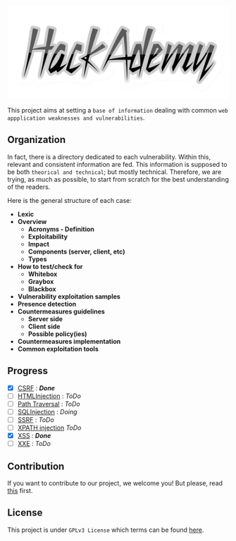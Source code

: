 ![HackAcademy Logo](Vulnerabilities/XSS/items/coollogo_com-309731270.png)

This project aims at setting a `base of information` dealing with common `web appplication weaknesses and vulnerabilities`.

## Organization
In fact, there is a directory dedicated to each vulnerability. Within this, relevant and consistent information are fed. This information is supposed to be both `theorical and technical`; but mostly technical.
Therefore, we are trying, as much as possible, to start from scratch for the best understanding of the readers.

Here is the general structure of each case:
* **Lexic**
* **Overview** 
   * **Acronyms - Definition**
   * **Exploitability**
   * **Impact**
   * **Components (server, client, etc)**
   * **Types**
* **How to test/check for**
   * **Whitebox**
   * **Graybox**
   * **Blackbox**
* **Vulnerability exploitation samples**
* **Presence detection**
* **Countermeasures guidelines**
   * **Server side**
   * **Client side**
   * **Possible policy(ies)**
* **Countermeasures implementation**
* **Common exploitation tools** 

## Progress
* [x] [CSRF](Vulnerabilities/CSRF/README.md) : ***Done*** 
* [ ] [HTMLInjection](Vulnerabilities/README.md) : *ToDo*
* [ ] [Path Traversal](Vulnerabilities/README.md) : *ToDo*
* [ ] [SQLInjection](Vulnerabilities/SQL_Injection/README.md) : *Doing*
* [ ] [SSRF](Vulnerabilities/README.md) : *ToDo*
* [ ] [XPATH injection](Vulnerabilities/XPATH/README.md) *ToDo*
* [x] [XSS](Vulnerabilities/XSS/README.md) : ***Done***
* [ ] [XXE](Vulnerabilities/XXE/README.md) : *ToDo*

## Contribution
If you want to contribute to our project, we welcome you! 
But please, read [this](CONTRIBUTION.md) first.

## License
This project is under `GPLv3 License` which terms can be found [here](LICENSE).
